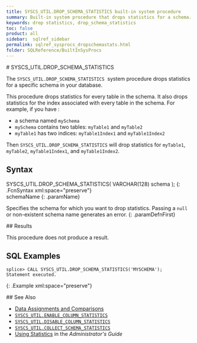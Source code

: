 ```yaml
---
title: SYSCS_UTIL.DROP_SCHEMA_STATISTICS built-in system procedure
summary: Built-in system procedure that drops statistics for a schema.
keywords: drop statistics, drop_schema_statistics
toc: false
product: all
sidebar:  sqlref_sidebar
permalink: sqlref_sysprocs_dropschemastats.html
folder: SQLReference/BuiltInSysProcs
---
```

<section>
<div class="TopicContent" data-swiftype-index="true" markdown="1">
# SYSCS_UTIL.DROP_SCHEMA_STATISTICS

The `SYSCS_UTIL.DROP_SCHEMA_STATISTICS`  system procedure drops
statistics for a specific schema in your database.

This procedure drops statistics for every table in the schema. It also
drops statistics for the index associated with every table in the
schema. For example, if you have :

* a schema named `mySchema`
* `mySchema` contains two tables: `myTable1` and `myTable2`
* `myTable1` has two indices: `myTable1Index1` and `myTable1Index2`

Then `SYSCS_UTIL.DROP_SCHEMA_STATISTICS` will drop statistics for
`myTable1`, `myTable2`, `myTable1Index1`, and `myTable1Index2`.

## Syntax

<div class="fcnWrapperWide" markdown="1">
    SYSCS_UTIL.DROP_SCHEMA_STATISTICS( VARCHAR(128) schema );
{: .FcnSyntax xml:space="preserve"}

</div>
<div class="paramList" markdown="1">
schemaName
{: .paramName}

Specifies the schema for which you want to drop statistics. Passing a
`null` or non-existent schema name generates an error.
{: .paramDefnFirst}

</div>
## Results

This procedure does not produce a result.

## SQL Examples

<div class="preWrapperWide" markdown="1">
    
    splice> CALL SYSCS_UTIL.DROP_SCHEMA_STATISTICS('MYSCHEMA');
    Statement executed.
{: .Example xml:space="preserve"}

</div>
## See Also

* [Data Assignments and
  Comparisons](sqlref_datatypes_compatability.html)
* [`SYSCS_UTIL.ENABLE_COLUMN_STATISTICS`](sqlref_sysprocs_enablecolumnstats.html)
* [`SYSCS_UTIL.DISABLE_COLUMN_STATISTICS`](sqlref_sysprocs_disablecolumnstats.html)
* [`SYSCS_UTIL.COLLECT_SCHEMA_STATISTICS`](sqlref_sysprocs_collectschemastats.html)
* [Using Statistics](developers_tuning_usingstats.html) in the
  *Administrator's Guide*

</div>
</section>

